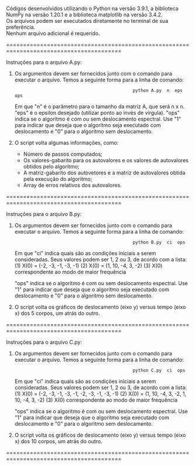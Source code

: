 
 Códigos desenvolvidos utilizando o Python na versão 3.9.1, a biblioteca NumPy na versão 1.20.1 e a biblioteca matplotlib na versão 3.4.2.                 
 Os arquivos podem ser executados diretamente no terminal de sua preferência.                                                                            
 Nenhum arquivo adicional é requerido.
 
 ========================================================================================
 
 Instruções para o arquivo A.py:
 
 1. Os argumentos devem ser fornecidos junto com o comando para executar o arquivo. Temos a seguinte forma para a linha de comando:
 
 		                                             python A.py  n  eps  ops
 
    Em que "n" é o parâmetro para o tamanho da matriz A, que será n x n. "eps" é o epsilon desejado (utilizar ponto ao invés de vírgula).
    "ops" indica se o algoritmo é com ou sem deslocamento espectral. Use "1" para indicar que deseja que o algoritmo seja executado com
    deslocamento e "0" para o algoritmo sem deslocamento.
 
 2. O script volta algumas informações, como:
    - Número de passos computados;
    - Os valores-gabarito para os autovalores e os valores de autovalores obtidos pelo algoritmo;
    - A matriz-gabarito dos autovetores e a matriz de autovalores obtida pela execução do algoritmo;
    - Array de erros relativos dos autovalores.
 
 ========================================================================================
 
 Instruções para o arquivo B.py:
 
 1. Os argumentos devem ser fornecidos junto com o comando para executar o arquivo. Temos a seguinte forma para a linha de comando:
 
 		                                             python B.py  ci  ops
 
    Em que "ci" indica quais são as condições iniciais a serem consideradas. Seus valores podem ser 1, 2 ou 3, de acordo com a lista:
 			(1) X(0) = (-2, -3, -1, -3, -1)
 			(2) X(0) = (1,  10, -4,  3, -2)
 			(3) X(0) correspondente ao modo de maior frequência
 
    "ops" indica se o algoritmo é com ou sem deslocamento espectral. Use "1" para indicar que deseja que o algoritmo seja executado com
    deslocamento e "0" para o algoritmo sem deslocamento.
 
 2. O script volta os gráficos de deslocamento (eixo y) versus tempo (eixo x) dos 5 corpos, um atrás do outro.
 
 
 ========================================================================================
 
 Instruções para o arquivo C.py:
 
 1. Os argumentos devem ser fornecidos junto com o comando para executar o arquivo. Temos a seguinte forma para a linha de comando:
 
 		                                             python C.py  ci  ops
 
    Em que "ci" indica quais são as condições iniciais a serem consideradas. Seus valores podem ser 1, 2 ou 3, de acordo com a lista:
 			(1) X(0) = (-2, -3, -1, -3, -1, -2, -3, -1, -3, -1)
 			(2) X(0) = (1,  10, -4,  3, -2, 1,  10, -4,  3, -2)
 			(3) X(0) correspondente ao modo de maior frequência
 
    "ops" indica se o algoritmo é com ou sem deslocamento espectral. Use "1" para indicar que deseja que o algoritmo seja executado com
    deslocamento e "0" para o algoritmo sem deslocamento.
 
 2. O script volta os gráficos de deslocamento (eixo y) versus tempo (eixo x) dos 10 corpos, um atrás do outro.
 
 
 ========================================================================================
